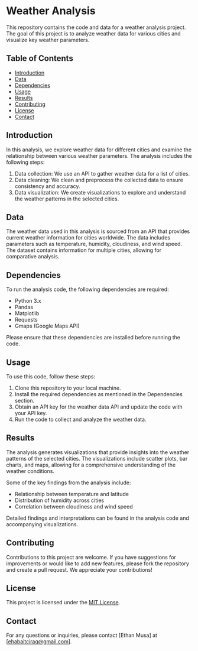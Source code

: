 # Weather Analysis

This repository contains the code and data for a weather analysis project. The goal of this project is to analyze weather data for various cities and visualize key weather parameters.

## Table of Contents

- [Introduction](#introduction)
- [Data](#data)
- [Dependencies](#dependencies)
- [Usage](#usage)
- [Results](#results)
- [Contributing](#contributing)
- [License](#license)
- [Contact](#contact)

## Introduction

In this analysis, we explore weather data for different cities and examine the relationship between various weather parameters. The analysis includes the following steps:

1. Data collection: We use an API to gather weather data for a list of cities.
2. Data cleaning: We clean and preprocess the collected data to ensure consistency and accuracy.
3. Data visualization: We create visualizations to explore and understand the weather patterns in the selected cities.

## Data

The weather data used in this analysis is sourced from an API that provides current weather information for cities worldwide. The data includes parameters such as temperature, humidity, cloudiness, and wind speed. The dataset contains information for multiple cities, allowing for comparative analysis.

## Dependencies

To run the analysis code, the following dependencies are required:

- Python 3.x
- Pandas
- Matplotlib
- Requests
- Gmaps (Google Maps API)

Please ensure that these dependencies are installed before running the code.

## Usage

To use this code, follow these steps:

1. Clone this repository to your local machine.
2. Install the required dependencies as mentioned in the Dependencies section.
3. Obtain an API key for the weather data API and update the code with your API key.
4. Run the code to collect and analyze the weather data.

## Results

The analysis generates visualizations that provide insights into the weather patterns of the selected cities. The visualizations include scatter plots, bar charts, and maps, allowing for a comprehensive understanding of the weather conditions.

Some of the key findings from the analysis include:

- Relationship between temperature and latitude
- Distribution of humidity across cities
- Correlation between cloudiness and wind speed

Detailed findings and interpretations can be found in the analysis code and accompanying visualizations.

## Contributing

Contributions to this project are welcome. If you have suggestions for improvements or would like to add new features, please fork the repository and create a pull request. We appreciate your contributions!

## License

This project is licensed under the [MIT License](LICENSE).

## Contact

For any questions or inquiries, please contact [Ethan Musa] at [ehabaitciraq@gmail.com].
